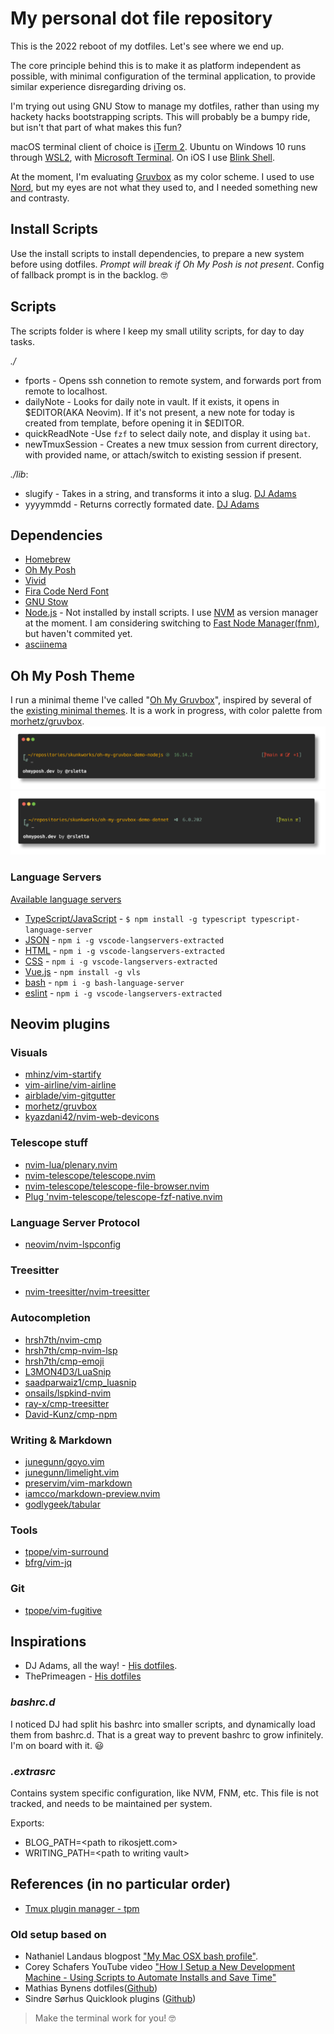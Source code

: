 # My personal dot file repository

This is the 2022 reboot of my dotfiles. Let's see where we end up.

The core principle behind this is to make it as platform independent as possible, with minimal configuration of the terminal application, to provide similar experience disregarding driving os.

I'm trying out using GNU Stow to manage my dotfiles, rather than using my hackety hacks bootstrapping scripts. This will probably be a bumpy ride, but isn't that part of what makes this fun?

macOS terminal client of choice is [iTerm 2](https://iterm2.com).
Ubuntu on Windows 10 runs through [WSL2](https://docs.microsoft.com/en-us/windows/wsl/install-win10), with [Microsoft Terminal](https://github.com/Microsoft/Terminal).
On iOS I use [Blink Shell](https://blink.sh).

At the moment, I'm evaluating [Gruvbox](https://github.com/morhetz/gruvbox) as my color scheme. I used to use [Nord](https://www.nordtheme.com/), but my eyes are not what they used to, and I needed something new and contrasty.

## Install Scripts
Use the install scripts to install dependencies, to prepare a new system before using dotfiles. _Prompt will break if Oh My Posh is not present_. Config of fallback prompt is in the backlog. 🤓

## Scripts

The scripts folder is where I keep my small utility scripts, for day to day tasks.

_./_
- fports - Opens ssh connetion to remote system, and forwards port from remote to localhost.
- dailyNote - Looks for daily note in vault. If it exists, it opens in $EDITOR(AKA Neovim). If it's not present, a new note for today is created from template, before opening it in $EDITOR.
- quickReadNote -Use `fzf` to select daily note, and display it using `bat`.
- newTmuxSession - Creates a new tmux session from current directory, with provided name, or attach/switch to existing session if present.

_./lib_:
- slugify - Takes in a string, and transforms it into a slug. [DJ Adams](https://github.com/qmacro/dotfiles/blob/main/scripts/lib/slugify)
- yyyymmdd - Returns correctly formated date. [DJ Adams](https://github.com/qmacro/dotfiles/blob/main/scripts/lib/yyyymmdd)

## Dependencies

- [Homebrew](https://brew.sh/)
- [Oh My Posh](https://ohmyposh.dev/)
- [Vivid](https://github.com/sharkdp/vivid)
- [Fira Code Nerd Font](https://www.nerdfonts.com/)
- [GNU Stow](https://www.gnu.org/software/stow/)
- [Node.js](https://nodejs.org/en/) - Not installed by install scripts. I use [NVM](https://github.com/nvm-sh/nvm) as version manager at the moment. I am considering switching to [Fast Node Manager(fnm)](https://github.com/Schniz/fnm), but haven't commited yet.
- [asciinema](https://asciinema.org/)

## Oh My Posh Theme
I run a minimal theme I've called "[Oh My Gruvbox](./oh-my-posh)", inspired by several of the [existing minimal themes](https://ohmyposh.dev/docs/themes). It is a work in progress, with color palette from [morhetz/gruvbox](https://github.com/morhetz/gruvbox).
![Demo from node.js directory](./ohmygruvbox-nodejs.png)
![Demo from .Net directory](./ohmygruvbox-dotnet.png)

### Language Servers
[Available language servers](https://github.com/neovim/nvim-lspconfig/blob/master/doc/server_configurations.md)
- [TypeScript/JavaScript](https://github.com/neovim/nvim-lspconfig/blob/master/doc/server_configurations.md#tsserver) - ```$ npm install -g typescript typescript-language-server ```
- [JSON](https://github.com/neovim/nvim-lspconfig/blob/master/doc/server_configurations.md#jsonls) - ```npm i -g vscode-langservers-extracted ```
- [HTML](https://github.com/neovim/nvim-lspconfig/blob/master/doc/server_configurations.md#html) - ```npm i -g vscode-langservers-extracted ```
- [CSS](https://github.com/neovim/nvim-lspconfig/blob/master/doc/server_configurations.md#cssls) - ```npm i -g vscode-langservers-extracted ```
- [Vue.js](https://github.com/neovim/nvim-lspconfig/blob/master/doc/server_configurations.md#vuels) - ```npm install -g vls ```
- [bash](https://github.com/neovim/nvim-lspconfig/blob/master/doc/server_configurations.md#bashls) - ```npm i -g bash-language-server ```
- [eslint](https://github.com/neovim/nvim-lspconfig/blob/master/doc/server_configurations.md#eslint) - ```npm i -g vscode-langservers-extracted```

## Neovim plugins
### Visuals
- [mhinz/vim-startify](https://github.com/mhinz/vim-startify)
- [vim-airline/vim-airline](https://github.com/vim-airline/vim-airline)
- [airblade/vim-gitgutter](https://github.com/airblade/vim-gitgutter)
- [morhetz/gruvbox](https://github.com/morhetz/gruvbox)
- [kyazdani42/nvim-web-devicons](https://github.com/kyazdani42/nvim-web-devicons)

### Telescope stuff
- [nvim-lua/plenary.nvim](https://github.com/nvim-lua/plenary.nvim)
- [nvim-telescope/telescope.nvim](https://github.com/nvim-telescope/telescope.nvim)
- [nvim-telescope/telescope-file-browser.nvim](https://github.com/nvim-telescope/telescope-file-browser.nvim)
- [Plug 'nvim-telescope/telescope-fzf-native.nvim](https://github.com/nvim-telescope/telescope-fzf-native.nvim)

### Language Server Protocol
- [neovim/nvim-lspconfig](https://github.com/neovim/nvim-lspconfig)

### Treesitter
- [nvim-treesitter/nvim-treesitter](https://github.com/nvim-treesitter/nvim-treesitter)

### Autocompletion
- [hrsh7th/nvim-cmp](https://github.com/hrsh7th/nvim-cmp)
- [hrsh7th/cmp-nvim-lsp](https://github.com/hrsh7th/cmp-nvim-lsp)
- [hrsh7th/cmp-emoji](https://github.com/hrsh7th/cmp-emoji)
- [L3MON4D3/LuaSnip](https://github.com/L3MON4D3/LuaSnip)
- [saadparwaiz1/cmp_luasnip](https://github.com/saadparwaiz1/cmp_luasnip)
- [onsails/lspkind-nvim](https://github.com/onsails/lspkind-nvim)
- [ray-x/cmp-treesitter](https://github.com/ray-x/cmp-treesitter)
- [David-Kunz/cmp-npm](https://github.com/David-Kunz/cmp-npm)

### Writing & Markdown
- [junegunn/goyo.vim](https://github.com/junegunn/goyo.vim)
- [junegunn/limelight.vim](https://github.com/junegunn/limelight.vim)
- [preservim/vim-markdown](https://github.com/preservim/vim-markdown)
- [iamcco/markdown-preview.nvim](https://github.com/iamcco/markdown-preview.nvim)
- [godlygeek/tabular](https://github.com/godlygeek/tabular)

### Tools
- [tpope/vim-surround](https://github.com/tpope/vim-surround])
- [bfrg/vim-jq](https://github.com/bfrg/vim-jq)

### Git
- [tpope/vim-fugitive](https://github.com/tpope/vim-fugitive])

## Inspirations

- DJ Adams, all the way! - [His dotfiles](https://github.com/qmacro/dotfiles).
- ThePrimeagen - [His dotfiles](https://github.com/ThePrimeagen/.dotfiles)

### _bashrc.d_

I noticed DJ had split his bashrc into smaller scripts, and dynamically load them from bashrc.d. That is a great way to prevent bashrc to grow infinitely. I'm on board with it. 😃

### _.extrasrc_

Contains system specific configuration, like NVM, FNM, etc. This file is not tracked, and needs to be maintained per system.

Exports:
- BLOG_PATH=\<path to rikosjett.com\>
- WRITING_PATH=\<path to writing vault\>

## References (in no particular order)

- [Tmux plugin manager - tpm](https://github.com/tmux-plugins/tpm)

### Old setup based on

- Nathaniel Landaus blogpost ["My Mac OSX bash profile"](https://natelandau.com/my-mac-osx-bash_profile/).
- Corey Schafers YouTube video ["How I Setup a New Development Machine - Using Scripts to Automate Installs and Save Time"](https://www.youtube.com/watch?v=kIdiWut8eD8)
- Mathias Bynens dotfiles([Github](https://github.com/mathiasbynens/dotfiles))
- Sindre Sørhus Quicklook plugins ([Github](https://github.com/sindresorhus/quick-look-plugins))

> Make the terminal work for you! 🤓
